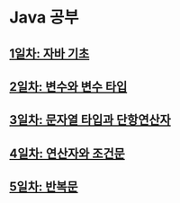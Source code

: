 # Java 공부
## <a href="TIL/Day 1.md">1일차: 자바 기초</a>
## <a href="TIL/Day 2.md">2일차: 변수와 변수 타입</a>
## <a href="TIL/Day 3.md">3일차: 문자열 타입과 단항연산자</a>
## <a href="TIL/Day 4.md">4일차: 연산자와 조건문</a>
## <a href="TIL/Day 5.md">5일차: 반복문</a>

